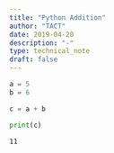 ```yaml
---
title: "Python Addition"
author: "TACT"
date: 2019-04-20
description: "-"
type: technical_note
draft: false
---
```


```python
a = 5
b = 6

c = a + b
```


```python
print(c)
```

    11



```python

```
